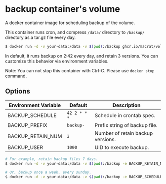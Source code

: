 backup container's volume
=========================

A docker container image for scheduling backup of the volume.

This container runs cron, and compress `/data/` directory to `/backup/` directory as a tar.gz file every day.

``` bash
$ docker run -d -v your-data:/data -v $(pwd):/backup ghcr.io/macrat/volume-backup
```

In default, it runs backup on 2:42 every day, and retain 3 versions.
You can customize this behavior via environment variables.

Note: You can not stop this container with Ctrl-C. Please use `docker stop` command.


## Options

| Environment Variable | Default      | Description                       |
|----------------------|--------------|-----------------------------------|
| BACKUP_SCHEDULE      | `42 2 * * *` | Schedule in crontab spec.         |
| BACKUP_PREFIX        | `backup-`    | Prefix string of backup file.     |
| BACKUP_RETAIN_NUM    | `3`          | Number of retain backup versions. |
| BACKUP_USER          | `1000`       | UID to execute backup.            |

``` bash
# For example, retain backup files 7 days.
$ docker run -d -v your-data:/data -v $(pwd):/backup -e BACKUP_RETAIN_NUM=7 ghcr.io/macrat/volume-backup

# Or, backup once a week, every sunday.
$ docker run -d -v your-data:/data -v $(pwd):/backup -e BACKUP_SCHEDULE='0 0 * * 0' ghcr.io/macrat/volume-backup
```
